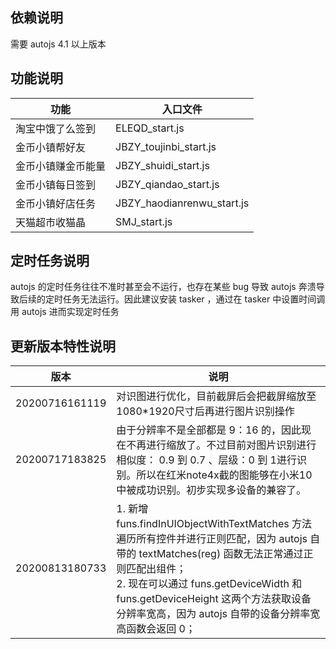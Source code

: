## 依赖说明

需要 autojs 4.1 以上版本

## 功能说明

| 功能               | 入口文件                   |
| ------------------ | -------------------------- |
| 淘宝中饿了么签到   | ELEQD_start.js             |
| 金币小镇帮好友     | JBZY_toujinbi_start.js     |
| 金币小镇赚金币能量 | JBZY_shuidi_start.js       |
| 金币小镇每日签到   | JBZY_qiandao_start.js      |
| 金币小镇好店任务   | JBZY_haodianrenwu_start.js |
| 天猫超市收猫晶     | SMJ_start.js               |

## 定时任务说明

autojs 的定时任务往往不准时甚至会不运行，也存在某些 bug 导致 autojs 奔溃导致后续的定时任务无法运行。因此建议安装 tasker ，通过在 tasker 中设置时间调用 autojs 进而实现定时任务

## 更新版本特性说明

| 版本           | 说明                                                         |
| -------------- | ------------------------------------------------------------ |
| 20200716161119 | 对识图进行优化，目前截屏后会把截屏缩放至1080*1920尺寸后再进行图片识别操作 |
| 20200717183825 | 由于分辨率不是全部都是 9：16 的，因此现在不再进行缩放了。不过目前对图片识别进行相似度： 0.9 到 0.7 、层级：0 到 1进行识别。所以在红米note4x截的图能够在小米10中被成功识别。初步实现多设备的兼容了。 |
| 20200813180733 | 1. 新增 funs.findInUIObjectWithTextMatches 方法遍历所有控件并进行正则匹配，因为 autojs 自带的 textMatches(reg) 函数无法正常通过正则匹配出组件；<br />2. 现在可以通过 funs.getDeviceWidth 和 funs.getDeviceHeight 这两个方法获取设备分辨率宽高，因为 autojs 自带的设备分辨率宽高函数会返回 0； |

